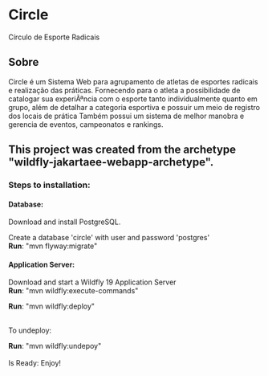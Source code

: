 # Circle
Círculo de Esporte Radicais
<div>
		<h2>Sobre</h2>
		<p>Circle é um Sistema Web para agrupamento de atletas de esportes
		radicais e realização das práticas. Fornecendo para o atleta
		a possibilidade de catalogar sua experiÃªncia com o esporte tanto
		individualmente quanto em grupo, além de detalhar a categoria
		esportiva e possuir um meio de registro dos locais de prática Também
		possui um sistema de melhor manobra e gerencia de eventos,
		campeonatos e rankings.</p>
	</div>

## This project was created from the archetype "wildfly-jakartaee-webapp-archetype".

### Steps to installation:

#### Database:
Download and install PostgreSQL.<p>
Create a database 'circle' with user and password 'postgres'
<br/>
<strong>Run</strong>: "mvn flyway:migrate"
<br/>
#### Application Server:
Download and start a Wildfly 19 Application Server
<br/>
<strong>Run</strong>: "mvn wildfly:execute-commands"<p>
<strong>Run</strong>: "mvn wildfly:deploy"<p>
<br/>
To undeploy:<p>
<strong>Run</strong>: "mvn wildfly:undepoy"
<br/><br/>
Is Ready: Enjoy!
